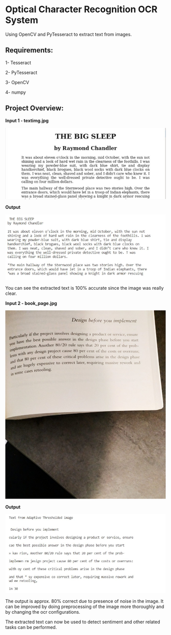 # Optical Character Recognition OCR System

Using OpenCV and PyTesseract to extract text from images.

## Requirements:

1- Tesseract

2- PyTesseract

3- OpenCV

4- numpy

## Project Overview:

**Input 1 - textimg.jpg**

![](Images/textimg.jpg)

**Output**

![](Images/op1.JPG)

You can see the extracted text is 100% accurate since the image was really clear.

**Input 2 - book_page.jpg**

![](Images/book_page.jpg)

**Output**

![](Images/op2.JPG)

The output is approx. 80% correct due to presence of noise in the image. It can be improved by doing preprocessing of the image more thoroughly and by changing the ocr configurations.

The extracted text can now be used to detect sentiment and other related tasks can be performed.
